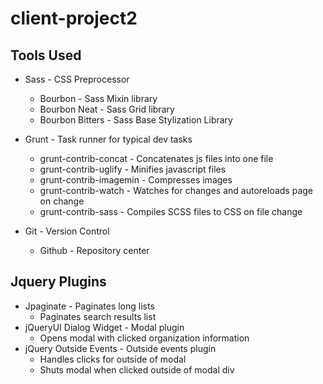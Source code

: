 # client-project2

## Tools Used

* Sass - CSS Preprocessor
  * Bourbon - Sass Mixin library
  * Bourbon Neat - Sass Grid library
  * Bourbon Bitters - Sass Base Stylization Library

* Grunt - Task runner for typical dev tasks
  * grunt-contrib-concat - Concatenates js files into one file
  * grunt-contrib-uglify - Minifies javascript files
  * grunt-contrib-imagemin - Compresses images
  * grunt-contrib-watch - Watches for changes and autoreloads page on change
  * grunt-contrib-sass - Compiles SCSS files to CSS on file change

* Git - Version Control
  * Github - Repository center

## Jquery Plugins

* Jpaginate - Paginates long lists
  * Paginates search results list
* jQueryUI Dialog Widget - Modal plugin
  * Opens modal with clicked organization information 
* jQuery Outside Events - Outside events plugin
  * Handles clicks for outside of modal
  * Shuts modal when clicked outside of modal div